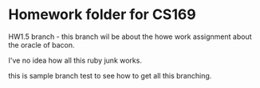 # Homework folder for CS169

HW1.5 branch - this branch wil be about the howe work assignment about the oracle of bacon.

I've no idea how all this ruby junk works.

this is sample branch test to see how to get all this branching.
